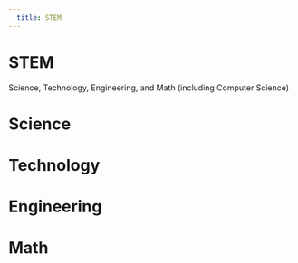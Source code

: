 ```yaml
---
  title: STEM
---
```


# STEM
Science, Technology, Engineering, and Math (including Computer Science)

# Science

# Technology

# Engineering

# Math

